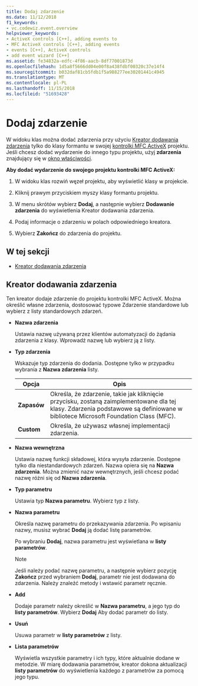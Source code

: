 ```yaml
---
title: Dodaj zdarzenie
ms.date: 11/12/2018
f1_keywords:
- vc.codewiz.event.overview
helpviewer_keywords:
- ActiveX controls [C++], adding events to
- MFC ActiveX controls [C++], adding events
- events [C++], ActiveX controls
- add event wizard [C++]
ms.assetid: fe34832a-edfc-4f86-aacb-8df77001873d
ms.openlocfilehash: 1d5a8f5666dd04e00f8a438fdbf00320c37e14f4
ms.sourcegitcommit: b032daf81cb5fdb1f5a988277ee30201441c4945
ms.translationtype: MT
ms.contentlocale: pl-PL
ms.lasthandoff: 11/15/2018
ms.locfileid: "51693428"
---
```

# <a name="add-an-event"></a>Dodaj zdarzenie

W widoku klas można dodać zdarzenia przy użyciu [Kreator dodawania zdarzenia](#add-event-wizard) tylko do klasy formantu w swojej [kontrolki MFC ActiveX](../mfc/reference/creating-an-mfc-activex-control.md) projektu. Jeśli chcesz dodać wydarzenie do innego typu projektu, użyj **zdarzenia** znajdujący się w [okno właściwości](/visualstudio/ide/reference/properties-window).

**Aby dodać wydarzenie do swojego projektu kontrolki MFC ActiveX:**

1. W widoku klas rozwiń węzeł projektu, aby wyświetlić klasy w projekcie.

1. Kliknij prawym przyciskiem myszy klasy formantu projektu.

1. W menu skrótów wybierz **Dodaj**, a następnie wybierz **Dodawanie zdarzenia** do wyświetlenia Kreator dodawania zdarzenia.

1. Podaj informacje o zdarzeniu w polach odpowiedniego kreatora.

1. Wybierz **Zakończ** do zdarzenia do projektu.

## <a name="in-this-section"></a>W tej sekcji

- [Kreator dodawania zdarzenia](#add-event-wizard)

## <a name="add-event-wizard"></a>Kreator dodawania zdarzenia

Ten kreator dodaje zdarzenie do projektu kontrolki MFC ActiveX. Można określić własne zdarzenia, dostosować typowe Zdarzenie standardowe lub wybierz z listy standardowych zdarzeń.

- **Nazwa zdarzenia**

   Ustawia nazwę używaną przez klientów automatyzacji do żądania zdarzenia z klasy. Wprowadź nazwę lub wybierz ją z listy.

- **Typ zdarzenia**

   Wskazuje typ zdarzenia do dodania. Dostępne tylko w przypadku wybrania z **Nazwa zdarzenia** listy.

   |Opcja|Opis|
   |------------|-----------------|
   |**Zapasów**|Określa, że zdarzenie, takie jak kliknięcie przycisku, zostaną zaimplementowane dla tej klasy. Zdarzenia podstawowe są definiowane w bibliotece Microsoft Foundation Class (MFC).|
   |**Custom**|Określa, że używasz własnej implementacji zdarzenia.|

- **Nazwa wewnętrzna**

   Ustawia nazwę funkcji składowej, która wysyła zdarzenie. Dostępne tylko dla niestandardowych zdarzeń. Nazwa opiera się na **Nazwa zdarzenia**. Można zmienić nazw wewnętrznych, jeśli chcesz podać nazwę różni się od **Nazwa zdarzenia**.

- **Typ parametru**

   Ustawia typ **Nazwa parametru**. Wybierz typ z listy.

- **Nazwa parametru**

   Określa nazwę parametru do przekazywania zdarzenia. Po wpisaniu nazwy, musisz wybrać **Dodaj** ją dodać listę parametrów.

   Po wybraniu **Dodaj**, nazwa parametru jest wyświetlana w **listy parametrów**.

   > [!NOTE]
   > Jeśli należy podać nazwę parametru, a następnie wybierz pozycję **Zakończ** przed wybraniem **Dodaj**, parametr nie jest dodawana do zdarzenia. Należy znaleźć metody i wstawić parametr ręcznie.

- **Add**

   Dodaje parametr należy określić w **Nazwa parametru**, a jego typ do **listy parametrów**. Wybierz **Dodaj** Aby dodać parametr do listy.

- **Usuń**

   Usuwa parametr w **listy parametrów** z listy.

- **Lista parametrów**

   Wyświetla wszystkie parametry i ich typy, które aktualnie dodane w metodzie. W miarę dodawania parametrów, kreator dokona aktualizacji **listy parametrów** do wyświetlenia każdego z parametrów za pomocą jego typu.
